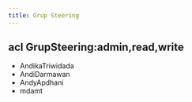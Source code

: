 ```yaml
---
title: Grup Steering
---
```


## acl GrupSteering:admin,read,write
  * AndikaTriwidada
  * AndiDarmawan
  * AndyApdhani
  * mdamt